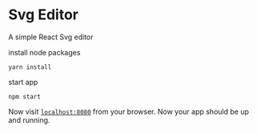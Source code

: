 # Svg Editor

A simple React Svg editor

install node packages
```
yarn install
```
start app
```
npm start
```

Now visit [`localhost:8080`](http://localhost:8080) from your browser. Now your app should be up and running.
